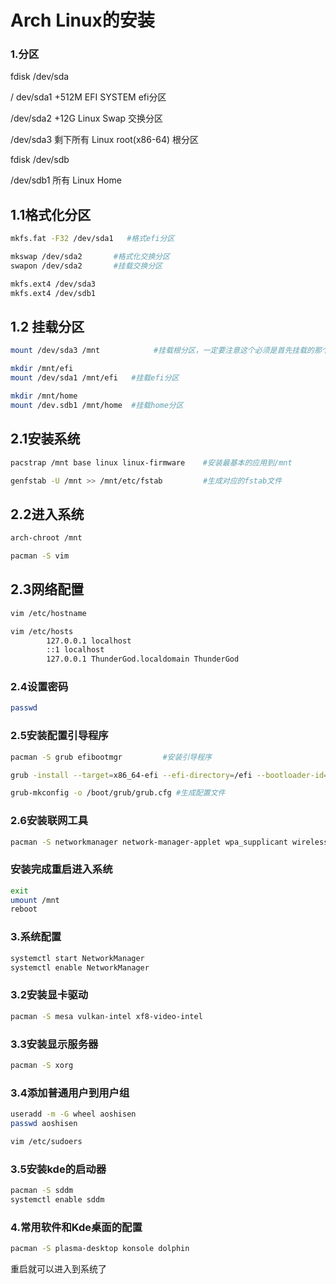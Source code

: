  # Arch Linux的安装 



###  1.分区

fdisk /dev/sda

/ dev/sda1  				+512M 			EFI SYSTEM       efi分区

/dev/sda2					+12G   			Linux Swap      交换分区

/dev/sda3  				 剩下所有          Linux root(x86-64)  根分区



fdisk /dev/sdb

/dev/sdb1                    所有                 Linux Home

## 1.1格式化分区

````bash
mkfs.fat -F32 /dev/sda1   #格式efi分区
````

````````bash
mkswap /dev/sda2       #格式化交换分区
swapon /dev/sda2       #挂载交换分区
````````

````````bash
mkfs.ext4 /dev/sda3
mkfs.ext4 /dev/sdb1
````````

## 1.2 挂载分区

````bash
mount /dev/sda3 /mnt            #挂载根分区，一定要注意这个必须是首先挂载的那个分区
````

````bash
mkdir /mnt/efi
mount /dev/sda1 /mnt/efi   #挂载efi分区
````

````bash
mkdir /mnt/home
mount /dev.sdb1 /mnt/home  #挂载home分区
````



## 2.1安装系统

````bash
pacstrap /mnt base linux linux-firmware    #安装最基本的应用到/mnt
````

`````bash
genfstab -U /mnt >> /mnt/etc/fstab         #生成对应的fstab文件
`````

## 2.2进入系统

````bash
arch-chroot /mnt
````

```bash
pacman -S vim
```

## 2.3网络配置

````bash
vim /etc/hostname
````

```bash
vim /etc/hosts
        127.0.0.1 localhost
        ::1 localhost
        127.0.0.1 ThunderGod.localdomain ThunderGod
```



### 2.4设置密码

```bash
passwd
```



### 2.5安装配置引导程序

```bash
pacman -S grub efibootmgr         #安装引导程序
```

````bash
grub -install --target=x86_64-efi --efi-directory=/efi --bootloader-id=grub #配置引导程序
````

```bash
grub-mkconfig -o /boot/grub/grub.cfg #生成配置文件
```

### 2.6安装联网工具

````bash
pacman -S networkmanager network-manager-applet wpa_supplicant wireless_tools opensssh base-devel linux-headers dialog os-prober mtools dosfstools
````

### 安装完成重启进入系统

````bash
exit
umount /mnt
reboot
````

### 3.系统配置

```bash
systemctl start NetworkManager
systemctl enable NetworkManager
```

### 3.2安装显卡驱动

````bash
pacman -S mesa vulkan-intel xf8-video-intel
````

### 3.3安装显示服务器

````bash
pacman -S xorg
````

### 3.4添加普通用户到用户组

```bash
useradd -m -G wheel aoshisen
passwd aoshisen
```

```bash
vim /etc/sudoers
```

### 3.5安装kde的启动器

```bash
pacman -S sddm
systemctl enable sddm
```

### 4.常用软件和Kde桌面的配置

````bash
pacman -S plasma-desktop konsole dolphin
````

重启就可以进入到系统了





